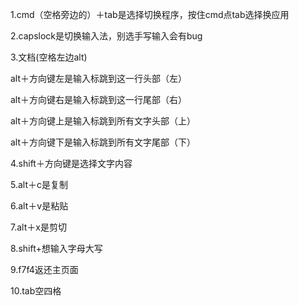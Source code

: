 1.cmd（空格旁边的）＋tab是选择切换程序，按住cmd点tab选择换应用  
  
 2.capslock是切换输入法，别选手写输入会有bug  
  
 3.文档(空格左边alt)  
  
 alt＋方向键左是输入标跳到这一行头部（左）  
  
 alt＋方向键右是输入标跳到这一行尾部（右）  
  
 alt＋方向键上是输入标跳到所有文字头部（上）  
  
 alt＋方向键下是输入标跳到所有文字尾部（下）  
  
 4.shift＋方向键是选择文字内容  
  
 5.alt＋c是复制  
  
 6.alt＋v是粘贴  
  
 7.alt＋x是剪切  
  
 8.shift+想输入字母大写  
  
 9.f7f4返还主页面  
  
 10.tab空四格